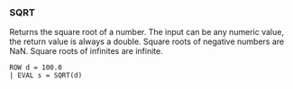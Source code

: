 <!--
This is generated by ESQL's AbstractFunctionTestCase. Do no edit it. See ../README.md for how to regenerate it.
-->

### SQRT
Returns the square root of a number. The input can be any numeric value, the return value is always a double.
Square roots of negative numbers are NaN. Square roots of infinites are infinite.

```
ROW d = 100.0
| EVAL s = SQRT(d)
```
